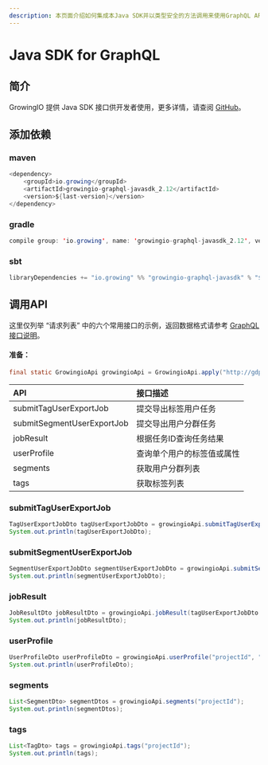 ```yaml
---
description: 本页面介绍如何集成本Java SDK并以类型安全的方法调用来使用GraphQL API。
---
```


# Java SDK for GraphQL

## 简介

GrowingIO 提供 Java SDK 接口供开发者使用，更多详情，请查阅 [GitHub](https://github.com/growingio/growingio-graphql-javasdk)。

## 添加依赖

### maven

```java
<dependency>
    <groupId>io.growing</groupId>
    <artifactId>growingio-graphql-javasdk_2.12</artifactId>
    <version>${last-version}</version>
</dependency>
```

###  gradle

```java
compile group: 'io.growing', name: 'growingio-graphql-javasdk_2.12', version: '${last-version}'
```

###  sbt

```java
libraryDependencies += "io.growing" %% "growingio-graphql-javasdk" % "${last-version}"
```

##  调用API

这里仅列举 “请求列表” 中的六个常用接口的示例，返回数据格式请参考 [GraphQL接口说明](description1.md#xi-tong-zi-ding-yi-graphql-biao-liang)。

#### 准备：

```java
final static GrowingioApi growingioApi = GrowingioApi.apply("http://gdp-dev.growingio.com/graphql", "Authorization", "token");
```

| **API** | **接口描述** |
| :--- | :--- |
| submitTagUserExportJob | 提交导出标签用户任务 |
| submitSegmentUserExportJob | 提交导出用户分群任务 |
| jobResult | 根据任务ID查询任务结果 |
| userProfile | 查询单个用户的标签值或属性 |
| segments | 获取用户分群列表 |
| tags | 获取标签列表 |

### submitTagUserExportJob

```java
TagUserExportJobDto tagUserExportJobDto = growingioApi.submitTagUserExportJob("rRGoVRpm", Collections.emptyList(), "UTF-16LE", false);
System.out.println(tagUserExportJobDto);
```

### submitSegmentUserExportJob

```java
SegmentUserExportJobDto segmentUserExportJobDto = growingioApi.submitSegmentUserExportJob("projectId", "J1GlNzQj", Collections.emptyList(), Collections.emptyList(), "UTF-16LE");
System.out.println(segmentUserExportJobDto);
```

### jobResult

```java
JobResultDto jobResultDto = growingioApi.jobResult(tagUserExportJobDto.getId());
System.out.println(jobResultDto);
```

### userProfile

```java
UserProfileDto userProfileDto = growingioApi.userProfile("projectId", "23945", Collections.emptyList(), Collections.emptyList());
System.out.println(userProfileDto);
```

### segments

```java
List<SegmentDto> segmentDtos = growingioApi.segments("projectId");
System.out.println(segmentDtos); 
```

### tags

```java
List<TagDto> tags = growingioApi.tags("projectId");
System.out.println(tags);
```

